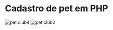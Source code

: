 <h1>Cadastro de pet em PHP </h1>

![pet club4](https://user-images.githubusercontent.com/94914899/192597361-017d2150-8ad2-4e3f-b1a9-ab951518f5e3.png)
![pet club2](https://user-images.githubusercontent.com/94914899/192597527-57c35ac9-caa6-4f2a-a007-7de65fddd334.png)
